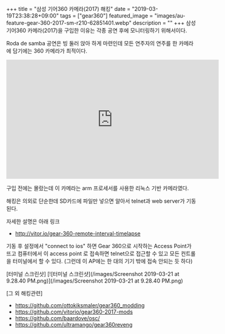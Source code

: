 +++
title = "삼성 기어360 카메라(2017) 해킹"
date = "2019-03-19T23:38:28+09:00"
tags = ["gear360"]
featured_image = "images/au-feature-gear-360-2017-sm-r210-62851401.webp"
description = ""
+++
삼성 기어360 카메라(2017)을 구입한 이유는 각종 공연 후에 모니터링하기 위해서이다.

Roda de samba 공연은 빙 둘러 앉아 하게 마련인데 모든 연주자의 연주를 한 카메라에 담기에는 360 카메라가 최적이다.

<iframe width="560" height="315" src="https://www.youtube.com/embed/_MPBkJ9ZZ8Y" frameborder="0" allow="accelerometer; autoplay; encrypted-media; gyroscope; picture-in-picture" allowfullscreen></iframe>

구입 전에는 몰랐는데 이 카메라는 arm 프로세서를 사용한 리눅스 기반 카메라였다.

해킹은 의외로 단순한데 SD카드에 파일만 넣으면 알아서 telnet과 web server가 기동된다.

자세한 설명은 아래 링크

* http://vitor.io/gear-360-remote-interval-timelapse

기동 후 설정에서 "connect to ios" 하면 Gear 360으로 시작하는 Access Point가 뜨고
컴퓨터에서 이 access point 로 접속하면 telnet으로 접근할 수 있고 모든 컨트롤을 터미널에서 할 수 있다. 
(그런데 이 AP에는 한 대의 기기 밖에 접속 안되는 듯 하다)

[터미널 스크린샷]
[![터미널 스크린샷](/images/Screenshot 2019-03-21 at 9.28.40 PM.png)](/images/Screenshot 2019-03-21 at 9.28.40 PM.png)

[그 외 해킹관련]

* https://github.com/ottokiksmaler/gear360_modding
* https://github.com/vitorio/gear360-2017-mods
* https://github.com/baardove/osc/
* https://github.com/ultramango/gear360reveng

